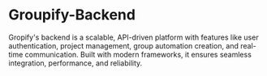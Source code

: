 # Groupify-Backend
Gropify's backend is a scalable, API-driven platform with features like user authentication, project management, group automation creation, and real-time communication. Built with modern frameworks, it ensures seamless integration, performance, and reliability.
